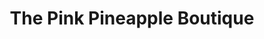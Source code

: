 ---
title: "The Pink Pineapple Boutique"
url: /smithfield/the-pink-pineapple-boutique-north-2nd-street/
shop: Kleidung
---